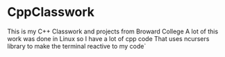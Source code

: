 # CppClasswork
This is my C++ Classwork and projects from Broward College
A lot of this work was done in Linux so I have a lot of cpp code 
That uses ncursers library to make the terminal reactive to my code`

